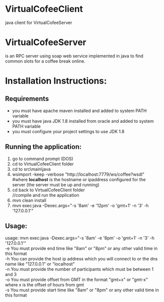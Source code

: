 # VirtualCofeeClient
java client for VirtualCofeeServer

# VirtualCofeeServer
is an RPC server using soap web service implemented in java to find common slots for a coffee break online.

<h1>Installation Instructions:</h1>

<h2>Requirements</h2>
<ul>
  <li>you must have apache maven installed and added to system PATH variable</li>
  <li>you must have java JDK 1.8 installed from oracle and added to system PATH variable</li>
  <li>you must configure your project settings to use JDK 1.8</li>
</ul>    



<h2>Running the application:</h2>

<ol>
  <li>go to command prompt (DOS)</li>
  <li>cd to VirtualCofeeClient folder</li>
  <li>cd to src\main\java</li>
  <li>wsimport -keep -verbose "http://localhost:7779/ws/coffee?wsdl"</li>
  #where <strong>localhost</strong> is the hostname or ipaddress configured for the server (the server must be up and running)
  <li>cd back to VirtualCofeeClient folder</li>
//compile and run the application
  <li>mvn clean install</li> 
  <li>mvn exec:java -Dexec.args="-s '8am' -e '12pm' -o 'gmt+1' -n '3' -h '127.0.0.1'"</li>
</ol>

<h2>Usage:</h2>
usage: mvn exec:java -Dexec.args="-s '8am' -e '8pm' -o 'gmt+1' -n '3' -h
           '127.0.0.1'"
           <br>
 -e <arg>   You must provide end time like "8am" or "8pm" or any other
            valid time in this format
  <br>
 -h <arg>   You can provide the host ip address which you will connect to
            or the dns name like "127.0.0.1" or "localhost"
  <br>
 -n <arg>   You must provide the number of participants which must be
            between 1 and 3
  <br>
 -o <arg>   You must provide offset from GMT in the format "gmt+x" or
            "gmt-x" where x is the offset of hours from gmt
  <br>
 -s <arg>   You must provide start time like "8am" or "8pm" or any other
            valid time in this format
  <br>
